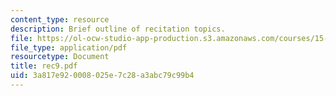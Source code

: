 ```yaml
---
content_type: resource
description: Brief outline of recitation topics.
file: https://ol-ocw-studio-app-production.s3.amazonaws.com/courses/15-301-managerial-psychology-laboratory-fall-2004/3a817e920008025e7c28a3abc79c99b4_rec9.pdf
file_type: application/pdf
resourcetype: Document
title: rec9.pdf
uid: 3a817e92-0008-025e-7c28-a3abc79c99b4
---
```

